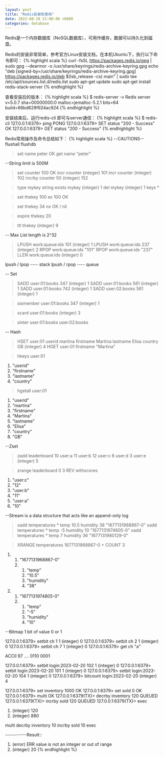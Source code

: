 ```yaml
---
layout: post
title: "Redis安装和使用"
date: 2022-08-10 21:00:00 +0800
categories: database
--- 
```


Redis是一个内存数据库（NoSQL数据库），可用作缓存，数据可以持久化到磁盘。

Redis的安装非常简单，参考官方Linux安装文档，在本机Ubuntu下，执行以下命令即可：
{% highlight scala %}
curl -fsSL https://packages.redis.io/gpg | sudo gpg --dearmor -o /usr/share/keyrings/redis-archive-keyring.gpg
echo "deb [signed-by=/usr/share/keyrings/redis-archive-keyring.gpg] https://packages.redis.io/deb $(lsb_release -cs) main" | sudo tee /etc/apt/sources.list.d/redis.list
sudo apt-get update
sudo apt-get install redis-stack-server
{% endhighlight %}

查看安装后的版本：
{% highlight scala %}
$ redis-server -v
Redis server v=5.0.7 sha=00000000:0 malloc=jemalloc-5.2.1 bits=64 build=66bd629f924ac924
{% endhighlight %}

安装结束后，运行redis-cli 即可与server通信：
{% highlight scala %}
$ redis-cli
127.0.0.1:6379> ping
PONG
127.0.0.1:6379> SET status "200 - Success"
OK
127.0.0.1:6379> GET status
"200 - Success"
{% endhighlight %} 

Redis常用操作及命令总结如下：
{% highlight scala %}
--CAUTIONS--
flushall
flushdb

> set name peter
OK
> get name
"peter"

--String limit is 500M

> set counter 100
OK
> incr counter
(integer) 101
> incr counter
(integer) 102
> incrby counter 50
(integer) 152


> type mykey
string
> exists mykey
(integer) 1
> del mykey
(integer) 1 
> keys *

> set thekey 100 ex 100
OK

> set thekey 34 nx
OK  / nil

> expire thekey 20

> ttl thekey
(integer) 9

-- Max List length is 2^32

> LPUSH work:queue:ids 101
(integer) 1
> LPUSH work:queue:ids 237
(integer) 2
> RPOP work:queue:ids
"101"
> RPOP work:queue:ids
"237"
> LLEN work:queue:ids
(integer) 0

lpush / lpop ---- stack
lpush / rpop ---- queue

-- Set
> SADD user:01:books 347
(integer) 1
> SADD user:01:books 561
(integer) 1
> SADD user:01:books 742
(integer) 1
> SADD user:02:books 561
(integer) 1

> sismember user:01:books 347
(integer) 1

> scard user:01:books
(integer) 3

> sinter user:01:books user:02:books

-- Hash

> HSET user:01 userid martina firstname Martina lastname Elisa country GB
(integer) 4
> HGET user:01 firstname
"Martina"

> hkeys user:01
1) "userid"
2) "firstname"
3) "lastname"
4) "country"

> hgetall user:01
1) "userid"
2) "martina"
3) "firstname"
4) "Martina"
5) "lastname"
6) "Elisa"
7) "country"
8) "GB"

--Zset

>zadd leaderboard 10 user:a 11 user:b 12 user:c 8 user:d 3 user:e
(integer) 5
 
> zrange leaderboard 0 3 REV withscores
1) "user:c"
2) "12"
3) "user:b"
4) "11"
5) "user:a"
6) "10"


--Stream is a data structure that acts like an append-only log

> xadd temperatures * temp 10.5 humidity 38
"1677131968867-0"
> xadd temperatures * temp -5 humidity 10
"1677131974805-0"
> xadd temperatures * temp 7 humidity 36
"1677131980129-0"


> XRANGE temperatures 1677131968867-0 + COUNT 3
1) 1) "1677131968867-0"
   2) 1) "temp"
      2) "10.5"
      3) "humidity"
      4) "38"
2) 1) "1677131974805-0"
   2) 1) "temp"
      2) "-5"
      3) "humidity"
      4) "10"
 
--Bitmap
1 bit of value 0 or 1


127.0.0.1:6379> setbit ch 1 1
(integer) 0
127.0.0.1:6379> setbit ch 2 1
(integer) 0
127.0.0.1:6379> setbit ch 7 1
(integer) 0
127.0.0.1:6379> get ch
"a"

ACCII 97 .... 0110 0001


127.0.0.1:6379> setbit login:2023-02-20 102 1
(integer) 0
127.0.0.1:6379> setbit login:2023-02-20 101 1
(integer) 0
127.0.0.1:6379> setbit login:2023-02-20 104 1
(integer) 0
127.0.0.1:6379> bitcount login:2023-02-20
(integer) 4

127.0.0.1:6379> set inventory 1000
OK
127.0.0.1:6379> set sold 0
OK
127.0.0.1:6379> multi
OK
127.0.0.1:6379(TX)> decrby inventory 120
QUEUED
127.0.0.1:6379(TX)> incrby sold 120
QUEUED
127.0.0.1:6379(TX)> exec
1) (integer) 120
2) (integer) 880


multi
decrby inventory 10
incrby sold 10
exec

-----------Result:: 
1) (error) ERR value is not an integer or out of range
2) (integer) 20
{% endhighlight %} 